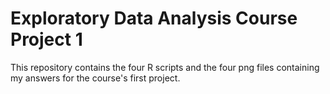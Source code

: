 # Exploratory Data Analysis Course Project 1

This repository contains the four R scripts and the four png files containing my answers for the course's first project.
